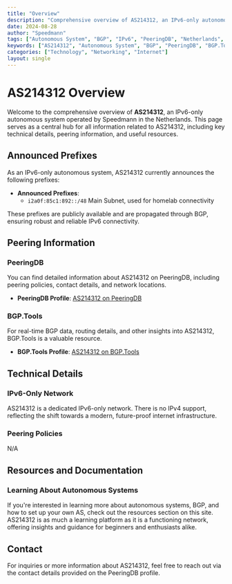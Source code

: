 ```yaml
---
title: "Overview"
description: "Comprehensive overview of AS214312, an IPv6-only autonomous system, including PeeringDB, BGP.Tools, and announced prefixes."
date: 2024-08-28
author: "Speedmann"
tags: ["Autonomous System", "BGP", "IPv6", "PeeringDB", "Netherlands", "Networking"]
keywords: ["AS214312", "Autonomous System", "BGP", "PeeringDB", "BGP.Tools", "IPv6", "Netherlands"]
categories: ["Technology", "Networking", "Internet"]
layout: single
---
```


# AS214312 Overview

Welcome to the comprehensive overview of **AS214312**, an IPv6-only autonomous system operated by Speedmann in the Netherlands. This page serves as a central hub for all information related to AS214312, including key technical details, peering information, and useful resources.

## Announced Prefixes

As an IPv6-only autonomous system, AS214312 currently announces the following prefixes:

- **Announced Prefixes**:
  - `i2a0f:85c1:892::/48` Main Subnet, used for homelab connectivity

These prefixes are publicly available and are propagated through BGP, ensuring robust and reliable IPv6 connectivity.

## Peering Information

### PeeringDB
You can find detailed information about AS214312 on PeeringDB, including peering policies, contact details, and network locations.

- **PeeringDB Profile**: [AS214312 on PeeringDB](https://www.peeringdb.com/asn/214312)

### BGP.Tools
For real-time BGP data, routing details, and other insights into AS214312, BGP.Tools is a valuable resource.

- **BGP.Tools Profile**: [AS214312 on BGP.Tools](https://bgp.tools/as/214312)

## Technical Details

### IPv6-Only Network
AS214312 is a dedicated IPv6-only network. There is no IPv4 support, reflecting the shift towards a modern, future-proof internet infrastructure.

### Peering Policies
N/A

## Resources and Documentation

### Learning About Autonomous Systems
If you're interested in learning more about autonomous systems, BGP, and how to set up your own AS, check out the resources section on this site. AS214312 is as much a learning platform as it is a functioning network, offering insights and guidance for beginners and enthusiasts alike.

## Contact

For inquiries or more information about AS214312, feel free to reach out via the contact details provided on the PeeringDB profile.

